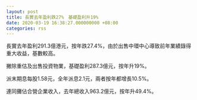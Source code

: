 ```yaml
---
layout: post
title: 長實去年盈利跌27%　基礎盈利升19%
date: 2020-03-19 16:38:27.000000000 +08:00
categories: rss
---
```


長實去年盈利291.3億港元，按年跌27.4%，由於出售中環中心導致前年業績錄得重大收益，基數較高。

撇除重估及出售投資物業，基礎盈利287.3億元，按年升19%。

派末期息每股1.58元，全年派息2.1元，兩者按年都增長10.5%。

連同攤佔合營企業收入，去年總收入963.2億元，按年升49.4%。
